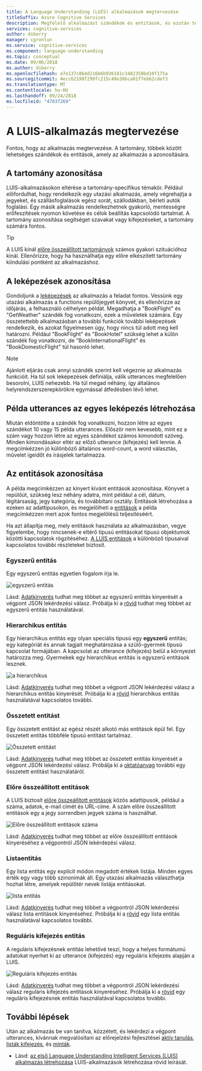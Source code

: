 ```yaml
---
title: A Language Understanding (LUIS) alkalmazások megtervezése
titleSuffix: Azure Cognitive Services
description: Megfelelő alkalmazást szándékok és entitások, és ezután terveket hozhat létre az alkalmazás a Language Understanding Intelligent Services (LUIS).
services: cognitive-services
author: diberry
manager: cgronlun
ms.service: cognitive-services
ms.component: language-understanding
ms.topic: conceptual
ms.date: 09/06/2018
ms.author: diberry
ms.openlocfilehash: a7e137c864d216b6b936181c3482358bd10f175a
ms.sourcegitcommit: 4ecc62198f299fc215c49e38bca81f7eb62cdef3
ms.translationtype: MT
ms.contentlocale: hu-HU
ms.lasthandoff: 09/24/2018
ms.locfileid: "47037269"
---
```

# <a name="plan-your-luis-app"></a>A LUIS-alkalmazás megtervezése

Fontos, hogy az alkalmazás megtervezése. A tartomány, többek között lehetséges szándékok és entitások, amely az alkalmazás a azonosítására.  

## <a name="identify-your-domain"></a>A tartomány azonosítása
LUIS-alkalmazásokon eltérése a tartomány-specifikus témakör.  Például előfordulhat, hogy rendelkezik egy utazási alkalmazás, amely végrehajtja a jegyeket, és szállásfoglalások egész sorát, szállodákban, bérleti autók foglalási. Egy másik alkalmazás rendelkezhetnek gyakorló, mentességre erőfeszítések nyomon követése és célok beállítás kapcsolódó tartalmat. A tartomány azonosítása segítséget szavakat vagy kifejezéseket, a tartomány számára fontos.

> [!TIP]
> A LUIS kínál [előre összeállított tartományok](luis-how-to-use-prebuilt-domains.md) számos gyakori szituációhoz kínál.
> Ellenőrizze, hogy ha használhatja egy előre elkészített tartomány kiindulási pontként az alkalmazáshoz.

## <a name="identify-your-intents"></a>A leképezések azonosítása
Gondoljunk a [leképezések](luis-concept-intent.md) az alkalmazás a feladat fontos. Vessünk egy utazási alkalmazás a functions repülőjegyet könyvet, és ellenőrizze az időjárás, a felhasználó célhelyen példát. Megadhatja a "BookFlight" és "GetWeather" szándék fog vonatkozni, ezek a műveletek számára. Egy összetettebb alkalmazásban a további funkciók további leképezések rendelkezik, és azokat figyelmesen úgy, hogy nincs túl adott meg kell határozni. Például "BookFlight" és "BookHotel" szükség lehet a külön szándék fog vonatkozni, de "BookInternationalFlight" és "BookDomesticFlight" túl hasonló lehet.

> [!NOTE]
> Ajánlott eljárás csak annyi szándék szerint kell végeznie az alkalmazás funkcióit. Ha túl sok leképezések definiálja, válik utterances megfelelően besorolni, LUIS nehezebb. Ha túl megad néhány, így általános helyrendszerszerepkörökre egymással átfedésben lévő lehet.

## <a name="create-example-utterances-for-each-intent"></a>Példa utterances az egyes leképezés létrehozása
Miután eldöntötte a szándék fog vonatkozni, hozzon létre az egyes szándékot 10 vagy 15 példa utterances. Először nem kevesebb, mint ez a szám vagy hozzon létre az egyes szándékot számos kimondott szöveg. Minden kimondásakor eltér az előző utterance (kifejezés) kell lennie. A megcímkézzen jó különböző általános word-count, a word választás, művelet igeidőt és írásjelek tartalmazza. 

## <a name="identify-your-entities"></a>Az entitások azonosítása
A példa megcímkézzen az kinyert kívánt entitások azonosítása. Könyvet a repülőút, szükség lesz néhány adatra, mint például a cél, dátum, légitársaság, jegy kategória, és továbbítani osztály. Entitások létrehozása a ezeken az adattípusokon, és megjelölheti a [entitások](luis-concept-entity-types.md) a példa megcímkézzen mert azok fontos megjelölésű teljesítéséért. 

Ha azt állapítja meg, mely entitások használata az alkalmazásban, vegye figyelembe, hogy nincsenek-e eltérő típusú entitásokat típusú objektumok közötti kapcsolatok rögzítéséhez. [A LUIS entitások](luis-concept-entity-types.md) a különböző típusaival kapcsolatos további részleteket biztosít.

### <a name="simple-entity"></a>Egyszerű entitás
Egy egyszerű entitás egyetlen fogalom írja le.

![egyszerű entitás](./media/luis-plan-your-app/simple-entity.png)

Lásd: [Adatkinyerés](luis-concept-data-extraction.md#simple-entity-data) tudhat meg többet az egyszerű entitás kinyerését a végpont JSON lekérdezési válasz. Próbálja ki a [rövid](luis-quickstart-primary-and-secondary-data.md) tudhat meg többet az egyszerű entitás használatával.

### <a name="hierarchical-entity"></a>Hierarchikus entitás
Egy hierarchikus entitás egy olyan speciális típusú egy **egyszerű** entitás; egy kategóriát és annak tagjait meghatározása a szülő-gyermek típusú kapcsolat formájában. A kapcsolat az utterance (kifejezés) belül a környezet határozza meg. Gyermekek egy hierarchikus entitás is egyszerű entitások lesznek.

![a hierarchikus](./media/luis-plan-your-app/hierarchical-entity.png)

Lásd: [Adatkinyerés](luis-concept-data-extraction.md#hierarchical-entity-data) tudhat meg többet a végpont JSON lekérdezési válasz a hierarchikus entitás kinyerését. Próbálja ki a [rövid](luis-quickstart-intent-and-hier-entity.md) hierarchikus entitás használatával kapcsolatos további.

### <a name="composite-entity"></a>Összetett entitást
Egy összetett entitást az egész részét alkotó más entitások épül fel. Egy összetett entitás többféle típusú entitást tartalmaz.

![Összetett entitást](./media/luis-plan-your-app/composite-entity.png)

Lásd: [Adatkinyerés](luis-concept-data-extraction.md#composite-entity-data) tudhat meg többet az összetett entitás kinyerését a végpont JSON lekérdezési válasz. Próbálja ki a [oktatóanyag](luis-tutorial-composite-entity.md) további egy összetett entitást használatáról.

### <a name="prebuilt-entity"></a>Előre összeállított entitások
A LUIS biztosít [előre összeállított entitások](luis-prebuilt-entities.md) közös adattípusok, például a száma, adatok, e-mail címét és URL-címe. A szám előre összeállított entitások egy a jegy sorrendben jegyek száma is használhat.

![Előre összeállított entitások száma](./media/luis-plan-your-app/number-entity.png)

Lásd: [Adatkinyerés](luis-concept-data-extraction.md#prebuilt-entity-data) tudhat meg többet az előre összeállított entitások kinyeréséhez a végpontról JSON lekérdezési válasz. 

### <a name="list-entity"></a>Listaentitás 
Egy lista entitás egy explicit módon megadott értékek listája. Minden egyes érték egy vagy több szinonimák áll. Egy utazási alkalmazás választhatja hozhat létre, amelyek repülőtér nevek listája entitásokat.

![lista entitás](./media/luis-plan-your-app/list-entity.png)

Lásd: [Adatkinyerés](luis-concept-data-extraction.md#list-entity-data) tudhat meg többet a végpontról JSON lekérdezési válasz lista entitások kinyeréséhez. Próbálja ki a [rövid](luis-quickstart-intent-and-list-entity.md) egy lista entitás használatával kapcsolatos további.

### <a name="regular-expression-entity"></a>Reguláris kifejezés entitás
A reguláris kifejezésnek entitás lehetővé teszi, hogy a helyes formátumú adatokat nyerhet ki az utterance (kifejezés) egy reguláris kifejezés alapján a LUIS.

![Reguláris kifejezés entitás](./media/luis-plan-your-app/regex-entity.png)

Lásd: [Adatkinyerés](luis-concept-data-extraction.md#regular-expression-entity-data) tudhat meg többet a végpontról JSON lekérdezési válasz reguláris kifejezés entitások kinyeréséhez. Próbálja ki a [rövid](luis-quickstart-intents-regex-entity.md) egy reguláris kifejezésnek entitás használatával kapcsolatos további.

## <a name="next-steps"></a>További lépések
Után az alkalmazás be van tanítva, közzétett, és lekérdezi a végpont utterances, kívánnak megvalósítani az előrejelzési fejlesztései [aktív tanulás](luis-how-to-review-endoint-utt.md), [listák kifejezés](luis-concept-feature.md), és [minták](luis-concept-patterns.md). 


* Lásd: [az első Language Understanding Intelligent Services (LUIS) alkalmazás létrehozása](luis-get-started-create-app.md) LUIS-alkalmazások létrehozása rövid leírását.
